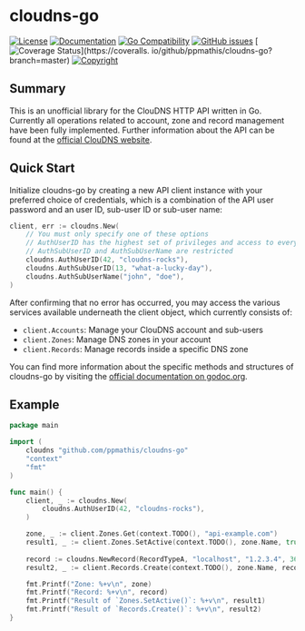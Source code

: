 # cloudns-go

[![License](https://img.shields.io/badge/license-GPL--3.0+-blue.svg)](https://github.com/ppmathis/cloudns-go/LICENSE.txt)
[![Documentation](http://img.shields.io/badge/docs-godoc.org-blue.svg)](https://godoc.org/github.com/ppmathis/cloudns-go)
[![Go Compatibility](https://img.shields.io/badge/golang-1.13-brightgreen.svg)](#)
[![GitHub issues](https://img.shields.io/github/issues/ppmathis/cloudns-go.svg)](https://github.com/ppmathis/cloudns-go/issues)
[![Coverage Status](https://coveralls.io/repos/github/ppmathis/cloudns-go/badge.svg?branch=master)](https://coveralls.
io/github/ppmathis/cloudns-go?branch=master)
[![Copyright](https://img.shields.io/badge/copyright-Pascal_Mathis-lightgrey.svg)](#)

## Summary
This is an unofficial library for the ClouDNS HTTP API written in Go. Currently all operations related to account,
zone and record management have been fully implemented. Further information about the API can be found at the
 [official ClouDNS website](https://www.cloudns.net/).

## Quick Start
Initialize cloudns-go by creating a new API client instance with your preferred choice of credentials, which is a
combination of the API user password and an user ID, sub-user ID or sub-user name:

```go
client, err := cloudns.New(
    // You must only specify one of these options
    // AuthUserID has the highest set of privileges and access to everything
    // AuthSubUserID and AuthSubUserName are restricted
    cloudns.AuthUserID(42, "cloudns-rocks"),
    cloudns.AuthSubUserID(13, "what-a-lucky-day"),
    cloudns.AuthSubUserName("john", "doe"),
)
```

After confirming that no error has occurred, you may access the various services available underneath the client object,
which currently consists of:

- `client.Accounts`: Manage your ClouDNS account and sub-users
- `client.Zones`: Manage DNS zones in your account
- `client.Records`: Manage records inside a specific DNS zone

You can find more information about the specific methods and structures of cloudns-go by visiting the
[official documentation on godoc.org](https://godoc.org/github.com/ppmathis/cloudns-go). 


## Example
```go
package main

import (
	cloudns "github.com/ppmathis/cloudns-go"
	"context"
	"fmt"
)

func main() {
    client, _ := cloudns.New(
        cloudns.AuthUserID(42, "cloudns-rocks"),
    )

    zone, _ := client.Zones.Get(context.TODO(), "api-example.com")
    result1, _ := client.Zones.SetActive(context.TODO(), zone.Name, true)
    
    record := cloudns.NewRecord(RecordTypeA, "localhost", "1.2.3.4", 3600)
    result2, _ := client.Records.Create(context.TODO(), zone.Name, record)

    fmt.Printf("Zone: %+v\n", zone)
    fmt.Printf("Record: %+v\n", record)
    fmt.Printf("Result of `Zones.SetActive()`: %+v\n", result1)
    fmt.Printf("Result of `Records.Create()`: %+v\n", result2)
}
```

